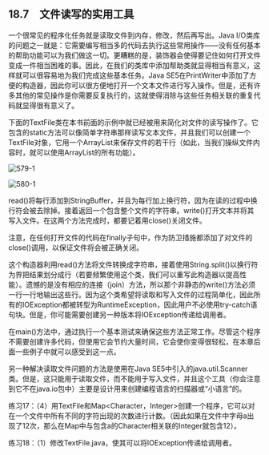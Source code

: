 ## 18.7　文件读写的实用工具

一个很常见的程序化任务就是读取文件到内存，修改，然后再写出。Java I/O类库的问题之一就是：它需要编写相当多的代码去执行这些常用操作——没有任何基本的帮助功能可以为我们做这一切。更糟糕的是，装饰器会使得要记住如何打开文件变成一件相当困难的事。因此，在我们的类库中添加帮助类就显得相当有意义，这样就可以很容易地为我们完成这些基本任务。Java SE5在PrintWriter中添加了方便的构造器，因此你可以很方便地打开一个文本文件进行写入操作。但是，还有许多其他的常见操作是你需要反复执行的，这就使得消除与这些任务相关联的重复代码就显得很有意义了。

下面的TextFile类在本书前面的示例中就已经被用来简化对文件的读写操作了。它包含的static方法可以像简单字符串那样读写文本文件，并且我们可以创建一个TextFile对象，它用一个ArrayList来保存文件的若干行（如此，当我们操纵文件内容时，就可以使用ArrayList的所有功能）。

![579-1](../Images/image03492.jpeg)

![580-1](../Images/image03493.jpeg)

read()将每行添加到StringBuffer，并且为每行加上换行符，因为在读的过程中换行符会被去除掉。接着返回一个包含整个文件的字符串。write()打开文本并将其写入文件。在这两个方法完成时，都要记着用close()关闭文件。

注意，在任何打开文件的代码在finally子句中，作为防卫措施都添加了对文件的close()调用，以保证文件将会被正确关闭。

这个构造器利用read()方法将文件转换成字符串，接着使用String.split()以换行符为界把结果划分成行（若要频繁使用这个类，我们可以重写此构造器以提高性能）。遗憾的是没有相应的连接（join）方法，所以那个非静态的write()方法必须一行一行地输出这些行。因为这个类希望将读取和写入文件的过程简单化，因此所有的IOException都被转型为RuntimeException，因此用户不必使用try-catch语句块。但是，你可能需要创建另一种版本将IOException传递给调用者。

在main()方法中，通过执行一个基本测试来确保这些方法正常工作。尽管这个程序不需要创建许多代码，但使用它会节约大量时间，它会使你变得很轻松，在本章后面一些例子中就可以感受到这一点。

另一种解决读取文件问题的方法是使用在Java SE5中引入的java.util.Scanner类。但是，这只能用于读取文件，而不能用于写入文件，并且这个工具（你会注意到它不在java.io包中）主要是设计用来创建编程语言的扫描器或“小语言”的。

练习17：（4）用TextFile和Map<Character，Integer>创建一个程序，它可以对在一个文件中所有不同的字符出现的次数进行计数。（因此如果在文件中字母a出现了12次，那么在Map中与包含a的Character相关联的Integer就包含12）。

练习18：（1）修改TextFile.java，使其可以将IOException传递给调用者。